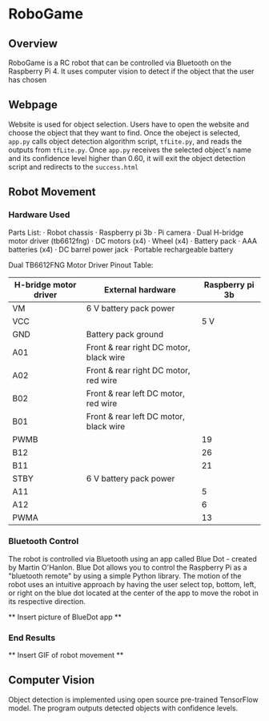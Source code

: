 # RoboGame

## Overview

RoboGame is a RC robot that can be controlled via Bluetooth on the Raspberry Pi 4. It uses computer vision to detect if the object that the user has chosen 

## Webpage

Website is used for object selection. Users have to open the website and choose the object that they want to find. Once the obeject is selected, `app.py` calls object detection algorithm script, `tfLite.py`, and reads the outputs from `tfLite.py`. Once `app.py` receives the selected object's name and its confidence level higher than 0.60, it will exit the object detection script and redirects to the `success.html`


## Robot Movement

### Hardware Used

Parts List: 
· Robot chassis
· Raspberry pi 3b
· Pi camera
· Dual H-bridge motor driver (tb6612fng)
· DC motors (x4)
· Wheel (x4)
· Battery pack
· AAA batteries (x4)
· DC barrel power jack
· Portable rechargeable battery

Dual TB6612FNG Motor Driver Pinout Table:

| H-bridge motor driver  | External hardware                        | Raspberry pi 3b  | 
| ---------------------- | ---------------------------------------- |----------------- | 
| VM                     | 6 V battery pack power                   |                  |
| VCC                    |                                          | 5 V              |
| GND                    | Battery pack ground                      |                  |
| A01                    | Front & rear right DC motor, black wire  |                  |
| A02                    | Front & rear right DC motor, red wire    |                  |
| B02                    | Front & rear left DC motor, red wire     |                  |
| B01                    | Front & rear left DC motor, black wire   |                  |
| PWMB                   |                                          | 19               |
| B12                    |                                          | 26               |
| B11                    |                                          | 21               |
| STBY                   | 6 V battery pack power                   |                  |
| A11                    |                                          | 5                |
| A12                    |                                          | 6                |
| PWMA                   |                                          | 13               |

	 	

### Bluetooth Control

The robot is controlled via Bluetooth using an app called Blue Dot - created by Martin O'Hanlon. Blue Dot allows you to control the Raspberry Pi as a "bluetooth remote" by using a simple Python library. The motion of the robot uses an intuitive approach by having the user select top, bottom, left, or right on the blue dot located at the center of the app to move the robot in its respective direction.

** Insert picture of BlueDot app **

### End Results
** Insert GIF of robot movement **


## Computer Vision

Object detection is implemented using open source pre-trained TensorFlow model. The program outputs detected objects with confidence levels.
